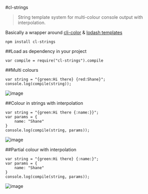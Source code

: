 #cl-strings
> String template system for multi-colour console output with interpolation.

Basically a wrapper around [cli-color](https://npmjs.org/package/cli-color) & [lodash templates](http://lodash.com/docs#template)


```
npm install cl-strings
```

##Load as dependency in your project
```
var compile = require("cl-strings").compile
```

##Multi colours

```
var string = "{green:Hi there} {red:Shane}";
console.log(compile(string));
```
![image](http://www.websitesbyshane.co.uk/Screen%20Shot%202013-12-08%20at%2022.46.21-mBr1Sp9BxL.png)


##Colour in strings with interpolation

```
var string = "{green:Hi there {:name:}}";
var params = {
	name: "Shane"
}
console.log(compile(string, params));
```
![image](http://www.websitesbyshane.co.uk/Screen%20Shot%202013-12-08%20at%2022.55.40-JjjgYMPPdd.png)

##Partial colour with interpolation

```
var string = "{green:Hi there} {:name:}";
var params = {
	name: "Shane"
}
console.log(compile(string, params));
```
![image](http://www.websitesbyshane.co.uk/Screen%20Shot%202013-12-08%20at%2022.57.42-YsWL6eTzhA.png)
